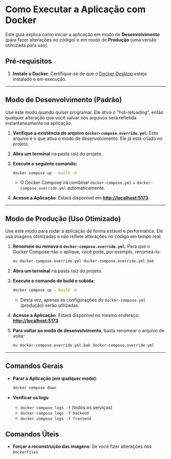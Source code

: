 # Como Executar a Aplicação com Docker

Este guia explica como iniciar a aplicação em modo de **Desenvolvimento** (para fazer alterações no código) e em modo de **Produção** (uma versão otimizada para uso).

##  Pré-requisitos

1.  **Instale o Docker**: Certifique-se de que o [Docker Desktop](https://www.docker.com/products/docker-desktop/) esteja instalado e em execução.

---

## Modo de Desenvolvimento (Padrão)

Use este modo quando quiser programar. Ele ativa o "hot-reloading", então qualquer alteração que você salvar nos arquivos será refletida instantaneamente na aplicação.

1.  **Verifique a existência do arquivo `docker-compose.override.yml`**: Este arquivo é o que ativa o modo de desenvolvimento. Ele já está criado no projeto.

2.  **Abra um terminal** na pasta raiz do projeto.

3.  **Execute o seguinte comando:**
    ```bash
    docker compose up --build -d
    ```
    - O Docker Compose irá combinar `docker-compose.yml` + `docker-compose.override.yml` automaticamente.

4.  **Acesse a Aplicação**: Estará disponível em [**http://localhost:5173**](http://localhost:5173).

---

## Modo de Produção (Uso Otimizado)

Use este modo para rodar a aplicação de forma estável e performática. Ele usa imagens otimizadas e não reflete alterações no código em tempo real.

1.  **Renomeie ou remova o `docker-compose.override.yml`**: Para que o Docker Compose não o aplique, você pode, por exemplo, renomeá-lo:
    ```bash
    mv docker-compose.override.yml docker-compose.override.yml.bak
    ```

2.  **Abra um terminal** na pasta raiz do projeto.

3.  **Execute o comando de build e subida:**
    ```bash
    docker compose up --build -d
    ```
    - Desta vez, apenas as configurações do `docker-compose.yml` (produção) serão utilizadas.

4.  **Acesse a Aplicação**: Estará disponível no mesmo endereço: [**http://localhost:5173**](http://localhost:5173).

5.  **Para voltar ao modo de desenvolvimento**, basta renomear o arquivo de volta:
    ```bash
    mv docker-compose.override.yml.bak docker-compose.override.yml
    ```

---

## Comandos Gerais

- **Parar a Aplicação (em qualquer modo)**:
  ```bash
  docker compose down
  ```

- **Verificar os logs**:
  - `docker compose logs -f` (todos os serviços)
  - `docker compose logs -f backend`
  - `docker compose logs -f frontend`

## Comandos Úteis

-   **Forçar a reconstrução das imagens**: Se você fizer alterações nos `Dockerfiles`